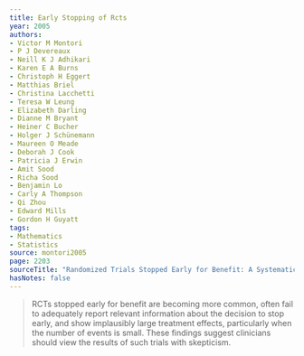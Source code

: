 ```yaml
---
title: Early Stopping of Rcts
year: 2005
authors:
- Victor M Montori
- P J Devereaux
- Neill K J Adhikari
- Karen E A Burns
- Christoph H Eggert
- Matthias Briel
- Christina Lacchetti
- Teresa W Leung
- Elizabeth Darling
- Dianne M Bryant
- Heiner C Bucher
- Holger J Schünemann
- Maureen O Meade
- Deborah J Cook
- Patricia J Erwin
- Amit Sood
- Richa Sood
- Benjamin Lo
- Carly A Thompson
- Qi Zhou
- Edward Mills
- Gordon H Guyatt
tags:
- Mathematics
- Statistics
source: montori2005
page: 2203
sourceTitle: "Randomized Trials Stopped Early for Benefit: A Systematic Review"
hasNotes: false
---
```


> RCTs stopped early for benefit are becoming more common, often fail to adequately report relevant information about the decision to stop early, and show implausibly large treatment effects, particularly when the number of events is small. These findings suggest clinicians should view the results of such trials with skepticism.
